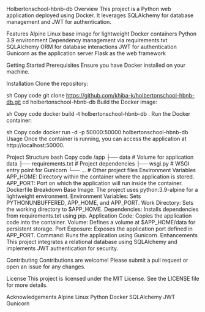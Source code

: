 Holbertonschool-hbnb-db
Overview
This project is a Python web application deployed using Docker. It leverages SQLAlchemy for database management and JWT for authentication.

Features
Alpine Linux base image for lightweight Docker containers
Python 3.9 environment
Dependency management via requirements.txt
SQLAlchemy ORM for database interactions
JWT for authentication
Gunicorn as the application server
Flask as the web framework

Getting Started
Prerequisites
Ensure you have Docker installed on your machine.

Installation
Clone the repository:

sh
Copy code
git clone https://github.com/khiba-k/holbertonschool-hbnb-db.git
cd holbertonschool-hbnb-db
Build the Docker image:

sh
Copy code
docker build -t holbertonschool-hbnb-db .
Run the Docker container:

sh
Copy code
docker run -d -p 50000:50000 holbertonschool-hbnb-db
Usage
Once the container is running, you can access the application at http://localhost:50000.

Project Structure
bash
Copy code
/app
  ├── data                 # Volume for application data
  ├── requirements.txt     # Project dependencies
  ├── wsgi.py              # WSGI entry point for Gunicorn
  └── ...                  # Other project files
Environment Variables
APP_HOME: Directory within the container where the application is stored.
APP_PORT: Port on which the application will run inside the container.
Dockerfile Breakdown
Base Image: The project uses python:3.9-alpine for a lightweight environment.
Environment Variables: Sets PYTHONUNBUFFERED, APP_HOME, and APP_PORT.
Work Directory: Sets the working directory to $APP_HOME.
Dependencies: Installs dependencies from requirements.txt using pip.
Application Code: Copies the application code into the container.
Volume: Defines a volume at $APP_HOME/data for persistent storage.
Port Exposure: Exposes the application port defined in APP_PORT.
Command: Runs the application using Gunicorn.
Enhancements
This project integrates a relational database using SQLAlchemy and implements JWT authentication for security.

Contributing
Contributions are welcome! Please submit a pull request or open an issue for any changes.

License
This project is licensed under the MIT License. See the LICENSE file for more details.

Acknowledgements
Alpine Linux
Python
Docker
SQLAlchemy
JWT
Gunicorn

